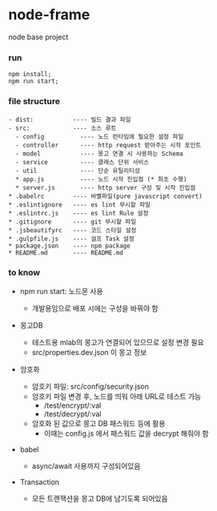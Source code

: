 # node-frame
node base project

### run
```
npm install;
npm run start;
```

### file structure
```
- dist:           ---- 빌드 결과 파일
- src:            ---- 소스 루트
  - config          ---- 노드 런타임에 필요한 설정 파일 
  - controller      ---- http request 받아주는 시작 포인트
  - model           ---- 몽고 연결 시 사용하는 Schema
  - service         ---- 클래스 단위 서비스
  - util            ---- 단순 유틸리티성
  * app.js          ---- 노드 시작 진입점 (* 최초 수행)
  * server.js       ---- http server 구성 및 시작 진입점
* .babelrc        ---- 바벨파일(pure javascript convert)
* .eslintignore   ---- es lint 무시할 파일
* .eslintrc.js    ---- es lint Rule 설정
* .gitignore      ---- git 무시할 파일
* .jsbeautifyrc   ---- 코드 스타일 설정
* .gulpfile.js    ---- 걸프 Task 설정
* package.json    ---- npm package
* README.md       ---- README.md

```

### to know
- npm run start: 노드몬 사용
   - 개발용임으로 배포 시에는 구성을 바꿔야 함
- 몽고DB
   - 테스트용 mlab의 몽고가 연결되어 있으므로 설정 변경 필요
   - src/properties.dev.json 이 몽고 정보
- 암호화
   - 암호키 파일: src/config/security.json
   - 암호키 파일 변경 후, 노드를 띄워 아래 URL로 테스트 가능
      - /test/encrypt/:val
      - /test/decrypt/:val
   - 암호화 된 값으로 몽고 DB 패스워드 등에 활용
      - 이때는 config.js 에서 패스워드 값을 decrypt 해줘야 함
      
- babel
   - async/await 사용까지 구성되어있음
- Transaction
   - 모든 트랜잭션을 몽고 DB에 남기도록 되어있음